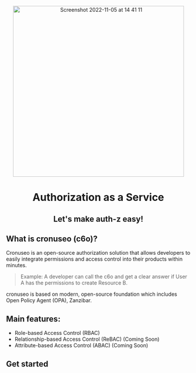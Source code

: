 <p align="center">
<img width="467" alt="Screenshot 2022-11-05 at 14 41 11" src="https://user-images.githubusercontent.com/43197743/201187748-a5af0870-8e49-4313-b01d-cc59d08f76c6.png">
</p>

<h1 align="center">Authorization as a Service</h1>
<h2 align="center">Let's make auth-z easy!</h2>

## What is cronuseo (**c6o**)?

Cronuseo is an open-source authorization solution that allows developers to easily integrate permissions and access control into their products within minutes.

> Example: A developer can call the c6o and get a clear answer if User A has the permissions to create Resource B.

cronuseo is based on modern, open-source foundation which includes Open Policy Agent (OPA), Zanzibar.

## Main features:

* Role-based Access Control (RBAC)
* Relationship-based Access Control (ReBAC) (Coming Soon)
* Attribute-based Access Control (ABAC) (Coming Soon)

## Get started

